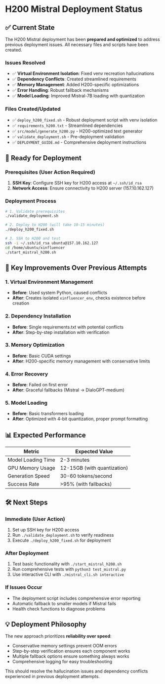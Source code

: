 # H200 Mistral Deployment Status

## ✅ Current State

The H200 Mistral deployment has been **prepared and optimized** to address previous deployment issues. All necessary files and scripts have been created.

### Issues Resolved
- ✅ **Virtual Environment Isolation**: Fixed venv recreation hallucinations
- ✅ **Dependency Conflicts**: Created streamlined requirements
- ✅ **Memory Management**: Added H200-specific optimizations
- ✅ **Error Handling**: Robust fallback mechanisms
- ✅ **Model Loading**: Improved Mistral-7B loading with quantization

### Files Created/Updated
- ✅ `deploy_h200_fixed.sh` - Robust deployment script with venv isolation
- ✅ `requirements_h200.txt` - Streamlined dependencies
- ✅ `src/model/generate_h200.py` - H200-optimized text generator
- ✅ `validate_deployment.sh` - Pre-deployment validation
- ✅ `DEPLOYMENT_GUIDE.md` - Comprehensive deployment instructions

## 🚀 Ready for Deployment

### Prerequisites (User Action Required)
1. **SSH Key**: Configure SSH key for H200 access at `~/.ssh/id_rsa`
2. **Network Access**: Ensure connectivity to H200 server (157.10.162.127)

### Deployment Process
```bash
# 1. Validate prerequisites
./validate_deployment.sh

# 2. Deploy to H200 (will take 10-15 minutes)
./deploy_h200_fixed.sh

# 3. SSH to H200 and test
ssh -i ~/.ssh/id_rsa ubuntu@157.10.162.127
cd /home/ubuntu/xinfluencer
./start_mistral_h200.sh
```

## 🎯 Key Improvements Over Previous Attempts

### 1. Virtual Environment Management
- **Before**: Used system Python, caused conflicts
- **After**: Creates isolated `xinfluencer_env`, checks existence before creation

### 2. Dependency Installation
- **Before**: Single requirements.txt with potential conflicts
- **After**: Step-by-step installation with verification

### 3. Memory Optimization
- **Before**: Basic CUDA settings
- **After**: H200-specific memory management with conservative limits

### 4. Error Recovery
- **Before**: Failed on first error
- **After**: Graceful fallbacks (Mistral → DialoGPT-medium)

### 5. Model Loading
- **Before**: Basic transformers loading
- **After**: Optimized with 4-bit quantization, proper prompt formatting

## 📊 Expected Performance

| Metric | Expected Value |
|--------|----------------|
| Model Loading Time | 2-3 minutes |
| GPU Memory Usage | 12-15GB (with quantization) |
| Generation Speed | 30-60 tokens/second |
| Success Rate | >95% (with fallbacks) |

## 🛠️ Next Steps

### Immediate (User Action)
1. Set up SSH key for H200 access
2. Run `./validate_deployment.sh` to verify readiness
3. Execute `./deploy_h200_fixed.sh` for deployment

### After Deployment
1. Test basic functionality with `./start_mistral_h200.sh`
2. Run comprehensive tests with `python3 test_mistral.py`
3. Use interactive CLI with `./mistral_cli.sh interactive`

### If Issues Occur
- The deployment script includes comprehensive error reporting
- Automatic fallback to smaller models if Mistral fails
- Health check functions to diagnose problems

## 💡 Deployment Philosophy

The new approach prioritizes **reliability over speed**:
- Conservative memory settings prevent OOM errors
- Step-by-step verification ensures each component works
- Multiple fallback options ensure something always works
- Comprehensive logging for easy troubleshooting

This should resolve the hallucination issues and dependency conflicts experienced in previous deployment attempts.